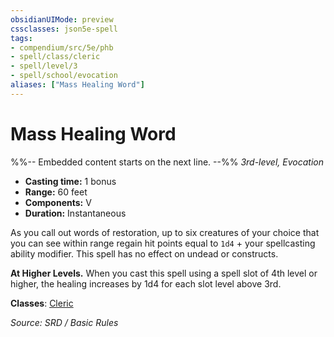 ```yaml
---
obsidianUIMode: preview
cssclasses: json5e-spell
tags:
- compendium/src/5e/phb
- spell/class/cleric
- spell/level/3
- spell/school/evocation
aliases: ["Mass Healing Word"]
---
```

# Mass Healing Word
%%-- Embedded content starts on the next line. --%%
*3rd-level, Evocation*  

- **Casting time:** 1 bonus
- **Range:** 60 feet
- **Components:** V
- **Duration:** Instantaneous

As you call out words of restoration, up to six creatures of your choice that you can see within range regain hit points equal to `1d4` + your spellcasting ability modifier. This spell has no effect on undead or constructs.

**At Higher Levels.** When you cast this spell using a spell slot of 4th level or higher, the healing increases by 1d4 for each slot level above 3rd.

**Classes**: [Cleric](compendium/classes/cleric.md)

*Source: SRD / Basic Rules*